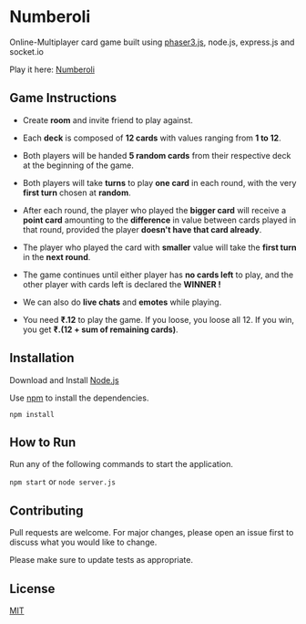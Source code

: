# Numberoli

Online-Multiplayer card game built using [phaser3.js](https://phaser.io/phaser3), node.js, express.js and socket.io

Play it here: [Numberoli]()

## Game Instructions

- Create __room__ and invite friend to play against.

- Each __deck__ is composed of __12 cards__ with values ranging from __1 to 12__.

- Both players will be handed __5 random cards__ from their respective deck at the beginning of the game.

- Both players will take __turns__ to play __one card__ in each round, with the very __first turn__ chosen at __random__.

- After each round, the player who played the __bigger card__ will receive a __point card__ amounting to the __difference__ in value between cards played in that round, provided the player __doesn't have that card already__.

- The player who played the card with __smaller__ value will take the __first turn__ in the __next round__.

- The game continues until either player has __no cards left__ to play, and the other player with cards left is declared the __WINNER !__

- We can also do __live chats__ and __emotes__ while playing.

- You need __₹.12__ to play the game. If you loose, you loose all 12. If you win, you get __₹.(12 + sum of remaining cards)__.

## Installation

Download and Install [Node.js](https://nodejs.org/en/download/)

Use [npm]() to install the dependencies.

```
npm install
```

## How to Run

Run any of the following commands to start the application.

`npm start` or `node server.js`

## Contributing
Pull requests are welcome. For major changes, please open an issue first to discuss what you would like to change.

Please make sure to update tests as appropriate.

## License
[MIT](https://github.com/mochatek/Numberoli/blob/master/LICENSE)
